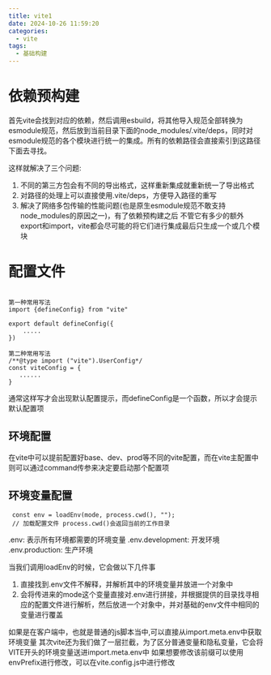 ```yaml
---
title: vite1
date: 2024-10-26 11:59:20
categories:
  - vite
tags:
  - 基础构建
---
```


# 依赖预构建

首先vite会找到对应的依赖，然后调用esbuild，将其他导入规范全部转换为esmodule规范，然后放到当前目录下面的node_modules/.vite/deps，同时对esmodule规范的各个模块进行统一的集成。所有的依赖路径会直接索引到这路径
下面去寻找。

这样就解决了三个问题:
1. 不同的第三方包会有不同的导出格式，这样重新集成就重新统一了导出格式
2. 对路径的处理上可以直接使用.vite/deps，方便导入路径的重写
3. 解决了网络多包传输的性能问题(也是原生esmodule规范不敢支持node_modules的原因之一)，有了依赖预构建之后
不管它有多少的额外export和import，vite都会尽可能的将它们进行集成最后只生成一个或几个模块

# 配置文件

```

第一种常用写法
import {defineConfig} from "vite"

export default defineConfig({
    .....
})

第二种常用写法
/**@type import ("vite").UserConfig*/
const viteConfig = {
   ......
}
```
通常这样写才会出现默认配置提示，而defineConfig是一个函数，所以才会提示默认配置项

## 环境配置

在vite中可以提前配置好base、dev、prod等不同的vite配置，而在vite主配置中则可以通过command传参来决定要启动那个配置项

## 环境变量配置

```
 const env = loadEnv(mode, process.cwd(), "");
 // 加载配置文件 process.cwd()会返回当前的工作目录
```

.env: 表示所有环境都需要的环境变量
.env.development: 开发环境
.env.production: 生产环境

当我们调用loadEnv的时候，它会做以下几件事
1. 直接找到.env文件不解释，并解析其中的环境变量并放进一个对象中
2. 会将传进来的mode这个变量直接对.env进行拼接，并根据提供的目录找寻相应的配置文件进行解析，然后放进一个对象中，并对基础的env文件中相同的变量进行覆盖

如果是在客户端中，也就是普通的js脚本当中,可以直接从import.meta.env中获取环境变量
其次vite还为我们做了一层拦截，为了区分普通变量和隐私变量，它会将VITE开头的环境变量送进import.meta.env中
如果想要修改该前缀可以使用envPrefix进行修改，可以在vite.config.js中进行修改